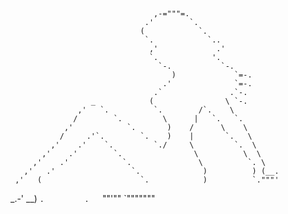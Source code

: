 ## 
                                    ,-="""=.
                                  .'        `.
                                 (            `.
                                  `.            `..
                                   ,'             .'
                                   `.            '.
                                     `-.           `-.
                                        )             `=-.
                                      .'              `=-.
                                    .`               .`-.
                      _            (                \ `-.
                   ,'   `.          `.        /`.    \
                  /        `.         \      |   `.   `.
                ,'            `.       )    /      \    \
               /     .'`.        `.    )    |       `.   \
             ,'    .'    `.         `./     \         `.  \
           ,'    .'        `.                \          \  \
         ,'    .'            `.               \          `. \
       ,'   .'                 `.              )          ) (__.
     ,'   (                      `.            )          `."""'
 _.-'    __)                       `.         .  
`""'""                               `"""""""


<!--
**Milkyxdt/Milkyxdt** is a ✨ _special_ ✨ repository because its `README.md` (this file) appears on your GitHub profile.

Here are some ideas to get you started:

- 🔭 I’m currently working on ...
- 🌱 I’m currently learning ...
- 👯 I’m looking to collaborate on ...
- 🤔 I’m looking for help with ...
- 💬 Ask me about ...
- 📫 How to reach me: ...
- 😄 Pronouns: ...
- ⚡ Fun fact: ...
-->
